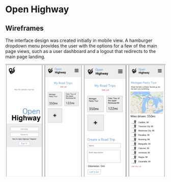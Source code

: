 <h1>Open Highway</h1>
<h2>Wireframes</h2>
<p>The interface design was created initially in mobile view. A hamburger dropdown menu provides the user with the options for a few of the main page views, such as a user dashboard and a logout that redirects to the main page landing.</p>
<img src="public/img/wireframes.png">
